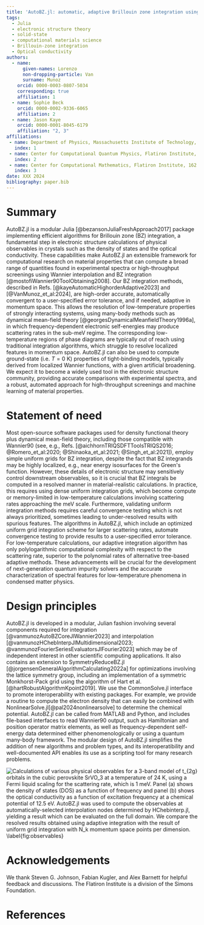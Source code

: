 ```yaml
---
title: 'AutoBZ.jl: automatic, adaptive Brillouin zone integration using Wannier interpolation'
tags:
  - Julia
  - electronic structure theory
  - solid-state
  - computational materials science
  - Brillouin-zone integration
  - Optical conductivity
authors:
  - name:
      given-names: Lorenzo
      non-dropping-particle: Van
      surname: Munoz
    orcid: 0000-0003-0807-5034
    corresponding: true
    affiliation: 1
  - name: Sophie Beck
    orcid: 0000-0002-9336-6065
    affiliation: 2
  - name: Jason Kaye
    orcid: 0000-0001-8045-6179
    affiliation: "2, 3"
affiliations:
 - name: Department of Physics, Massachusetts Institute of Technology, 77 Massachusetts Avenue, Cambridge, MA 02139, USA
   index: 1
 - name: Center for Computational Quantum Physics, Flatiron Institute, 162 5th Avenue, New York, NY 10010, USA
   index: 2
 - name: Center for Computational Mathematics, Flatiron Institute, 162 5th Avenue, New York, NY 10010, USA
   index: 3
date: XXX 2024
bibliography: paper.bib
---
```


# Summary


AutoBZ.jl is a modular Julia [@bezansonJuliaFreshApproach2017] package implementing efficient algorithms for Brillouin zone (BZ) integration, a fundamental step in electronic structure calculations of physical observables in crystals such as the density of states and the optical conductivity.
These capabilities make AutoBZ.jl an extensible framework for computational research on material properties that can compute a broad range of quantities found in experimental spectra or high-throughput screenings using Wannier interpolation and BZ integration [@mostofiWannier90ToolObtaining2008].
Our BZ integration methods, described in Refs. [@kayeAutomaticHighorderAdaptive2023] and [@VanMunoz_et_al:2024], are high-order accurate, automatically convergent to a user-specified error tolerance, and if needed, adaptive in momentum space.
This allows the resolution of low-temperature properties of strongly interacting systems, using many-body methods such as dynamical mean-field theory [@georgesDynamicalMeanfieldTheory1996a], in which frequency-dependent electronic self-energies may produce scattering rates in the sub-meV regime. The corresponding low-temperature regions of phase diagrams are typically out of reach using traditional integration algorithms, which struggle to resolve localized features in momentum space.
AutoBZ.jl can also be used to compute ground-state (i.e. $T=0$ K) properties of tight-binding models, typically derived from localized Wannier functions, with a given artificial broadening.
We expect it to become a widely used tool in the electronic structure community, providing accurate comparisons with experimental spectra, and a robust, automated approach for high-throughput screenings and machine learning of material properties.

# Statement of need

Most open-source software packages used for density functional theory plus dynamical mean-field theory, including those compatible with Wannier90 (see, e.g., Refs. [@aichhornTRIQSDFTToolsTRIQS2016; @Romero_et_al:2020; @Shinaoka_et_al:2021; @Singh_et_al:2021]), employ simple uniform grids for BZ integration, despite the fact that BZ integrands may be highly localized, e.g., near energy isosurfaces for the Green's function.
However, these details of electronic structure may sensitively control downstream observables, so it is crucial that BZ integrals be computed in a resolved manner in material-realistic calculations. 
In practice, this requires using dense uniform integration grids, which become compute or memory-limited in low-temperature calculations involving scattering rates approaching the meV scale.
Furthermore, validating uniform integration methods requires careful convergence testing which is not always prioritized, sometimes leading to under-resolved results with spurious features.
The algorithms in AutoBZ.jl, which include an optimized uniform grid integration scheme for larger scattering rates, automate convergence testing to provide results to a user-specified error tolerance.
For low-temperature calculations, our adaptive integration algorithm has only polylogarithmic computational complexity with respect to the scattering rate, superior to the polynomial rates of alternative tree-based adaptive methods.
These advancements will be crucial for the development of next-generation quantum impurity solvers and the accurate characterization of spectral features for low-temperature phenomena in condensed matter physics.

# Design principles

AutoBZ.jl is developed in a modular, Julian fashion involving several components required for integration [@vanmunozAutoBZCoreJlWannier2023] and interpolation [@vanmunozHChebInterpJlMultidimensional2023; @vanmunozFourierSeriesEvaluatorsJlFourier2023] which may be of independent interest in other scientific computing applications.
It also contains an extension to SymmetryReduceBZ.jl [@jorgensenGeneralAlgorithmCalculating2022a] for optimizations involving the lattice symmetry group, including an implementation of a symmetric Monkhorst-Pack grid using the algorithm of Hart et al. [@hartRobustAlgorithmKpoint2019].
We use the CommonSolve.jl interface to promote interoperability with existing packages.
For example, we provide a routine to compute the electron density that can easily be combined with NonlinearSolve.jl[@pal2024nonlinearsolve] to determine the chemical potential.
AutoBZ.jl can be called from MATLAB and Python, and includes file-based interfaces to read Wannier90 output, such as Hamiltonian and position operator matrix elements, as well as frequency-dependent self-energy data determined either phenomenologically or using a quantum many-body framework.
The modular design of AutoBZ.jl simplifies the addition of new algorithms and problem types, and its interoperatibility and well-documented API enables its use as a scripting tool for many research problems.


![Calculations of various physical observables for a 3-band model of $t_{2g}$ orbitals in
the cubic perovskite SrVO$_3$ at a temperature of 24 K, using a Fermi liquid scaling for the scattering rate, which is 1 meV. Panel (a) shows the density of states (DOS) as a function of frequency and panel (b) shows the optical conductivity as a function of excitation frequency at a chemical potential of 12.5 eV.
AutoBZ.jl
was used to compute the observables at automatically-selected interpolation nodes determined by HChebinterp.jl, yielding a result which can be evaluated on the full domain. We compare the resolved results obtained using adaptive integration with the result of uniform grid integration with $N_k$ momentum space points per dimension. \label{fig:observables}](figure.png)

# Acknowledgements

We thank Steven G. Johnson, Fabian Kugler, and Alex Barnett for helpful feedback and discussions.
The Flatiron Institute is a division of the Simons Foundation. 

# References

